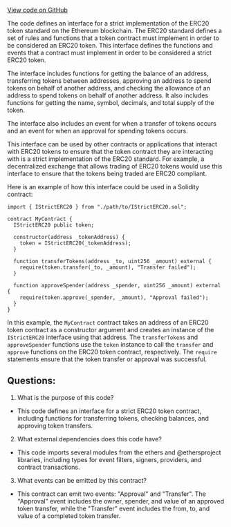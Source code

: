 [View code on GitHub](zoo-labs/zoo/blob/master/contracts/types/IStrictERC20.d.ts)

The code defines an interface for a strict implementation of the ERC20 token standard on the Ethereum blockchain. The ERC20 standard defines a set of rules and functions that a token contract must implement in order to be considered an ERC20 token. This interface defines the functions and events that a contract must implement in order to be considered a strict ERC20 token.

The interface includes functions for getting the balance of an address, transferring tokens between addresses, approving an address to spend tokens on behalf of another address, and checking the allowance of an address to spend tokens on behalf of another address. It also includes functions for getting the name, symbol, decimals, and total supply of the token.

The interface also includes an event for when a transfer of tokens occurs and an event for when an approval for spending tokens occurs.

This interface can be used by other contracts or applications that interact with ERC20 tokens to ensure that the token contract they are interacting with is a strict implementation of the ERC20 standard. For example, a decentralized exchange that allows trading of ERC20 tokens would use this interface to ensure that the tokens being traded are ERC20 compliant.

Here is an example of how this interface could be used in a Solidity contract:

```
import { IStrictERC20 } from "./path/to/IStrictERC20.sol";

contract MyContract {
  IStrictERC20 public token;

  constructor(address _tokenAddress) {
    token = IStrictERC20(_tokenAddress);
  }

  function transferTokens(address _to, uint256 _amount) external {
    require(token.transfer(_to, _amount), "Transfer failed");
  }

  function approveSpender(address _spender, uint256 _amount) external {
    require(token.approve(_spender, _amount), "Approval failed");
  }
}
```

In this example, the `MyContract` contract takes an address of an ERC20 token contract as a constructor argument and creates an instance of the `IStrictERC20` interface using that address. The `transferTokens` and `approveSpender` functions use the `token` instance to call the `transfer` and `approve` functions on the ERC20 token contract, respectively. The `require` statements ensure that the token transfer or approval was successful.
## Questions: 
 1. What is the purpose of this code?
- This code defines an interface for a strict ERC20 token contract, including functions for transferring tokens, checking balances, and approving token transfers.

2. What external dependencies does this code have?
- This code imports several modules from the ethers and @ethersproject libraries, including types for event filters, signers, providers, and contract transactions.

3. What events can be emitted by this contract?
- This contract can emit two events: "Approval" and "Transfer". The "Approval" event includes the owner, spender, and value of an approved token transfer, while the "Transfer" event includes the from, to, and value of a completed token transfer.